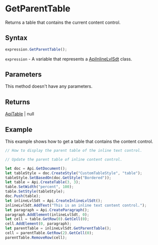 # GetParentTable

Returns a table that contains the current content control.

## Syntax

```javascript
expression.GetParentTable();
```

`expression` - A variable that represents a [ApiInlineLvlSdt](../ApiInlineLvlSdt.md) class.

## Parameters

This method doesn't have any parameters.

## Returns

[ApiTable](../../ApiTable/ApiTable.md) \| null

## Example

This example shows how to get a table that contains the content control.

```javascript editor-docx
// How to display the parent table of the inline text control.

// Update the parent table of inline content control.

let doc = Api.GetDocument();
let tableStyle = doc.CreateStyle("CustomTableStyle", "table");
tableStyle.SetBasedOn(doc.GetStyle("Bordered"));
let table = Api.CreateTable(3, 3);
table.SetWidth("percent", 100);
table.SetStyle(tableStyle);
doc.Push(table);
let inlineLvlSdt = Api.CreateInlineLvlSdt();
inlineLvlSdt.AddText("This is an inline text content control.");
let paragraph = Api.CreateParagraph();
paragraph.AddElement(inlineLvlSdt, 0);
let cell = table.GetRow(0).GetCell(0);
cell.AddElement(0, paragraph);
let parentTable = inlineLvlSdt.GetParentTable();
cell = parentTable.GetRow(2).GetCell(0);
parentTable.RemoveRow(cell);
```
